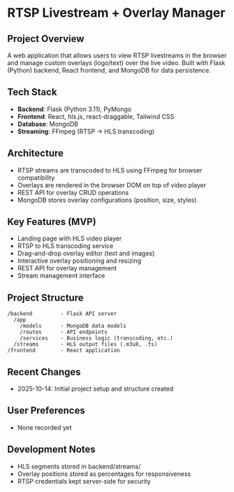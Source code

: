 # RTSP Livestream + Overlay Manager

## Project Overview
A web application that allows users to view RTSP livestreams in the browser and manage custom overlays (logo/text) over the live video. Built with Flask (Python) backend, React frontend, and MongoDB for data persistence.

## Tech Stack
- **Backend**: Flask (Python 3.11), PyMongo
- **Frontend**: React, hls.js, react-draggable, Tailwind CSS
- **Database**: MongoDB
- **Streaming**: FFmpeg (RTSP → HLS transcoding)

## Architecture
- RTSP streams are transcoded to HLS using FFmpeg for browser compatibility
- Overlays are rendered in the browser DOM on top of video player
- REST API for overlay CRUD operations
- MongoDB stores overlay configurations (position, size, styles)

## Key Features (MVP)
- Landing page with HLS video player
- RTSP to HLS transcoding service
- Drag-and-drop overlay editor (text and images)
- Interactive overlay positioning and resizing
- REST API for overlay management
- Stream management interface

## Project Structure
```
/backend         - Flask API server
  /app
    /models      - MongoDB data models
    /routes      - API endpoints
    /services    - Business logic (transcoding, etc.)
  /streams       - HLS output files (.m3u8, .ts)
/frontend        - React application
```

## Recent Changes
- 2025-10-14: Initial project setup and structure created

## User Preferences
- None recorded yet

## Development Notes
- HLS segments stored in backend/streams/
- Overlay positions stored as percentages for responsiveness
- RTSP credentials kept server-side for security
